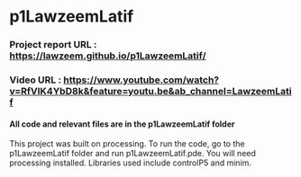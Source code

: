 # p1LawzeemLatif

### Project report URL : https://lawzeem.github.io/p1LawzeemLatif/
### Video URL : https://www.youtube.com/watch?v=RfVIK4YbD8k&feature=youtu.be&ab_channel=LawzeemLatif

#### All code and relevant files are in the p1LawzeemLatif folder

This project was built on processing.
To run the code, go to the p1LawzeemLatif folder and run p1LawzeemLatif.pde.
You will need processing installed.
Libraries used include controlP5 and minim.

